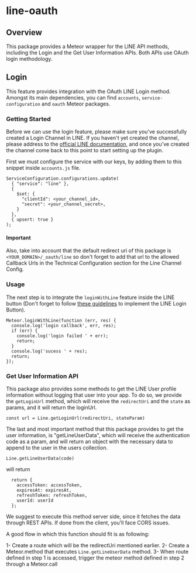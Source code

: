 # line-oauth

## Overview

This package provides a Meteor wrapper for the LINE API methods, including the Login and the Get User Information APIs. Both APIs use OAuth login methodology.


## Login

This feature provides integration with the OAuth LINE Login method. Amongst its main dependencies, you can find ```accounts```, ```service-configuration``` and ```oauth``` Meteor packages.

### Getting Started

Before we can use the login feature, please make sure you've successfully created a Login Channel in LINE. If you haven't yet created the channel, please address to the [official LINE documentation](https://developers.line.me/line-login/overview#line_login_step), and once you've created the channel come back to this point to start setting up the plugin.

First we must configure the service with our keys, by adding them to this snippet inside ```accounts.js``` file.

```
ServiceConfiguration.configurations.update(
  { "service": "line" },
  {
    $set: {
      "clientId": <your_channel_id>,
      "secret": <your_channel_secret>,
    }
  },
  { upsert: true }
);
```
#### Important

Also, take into account that the default redirect uri of this package is ```<YOUR_DOMAIN>/_oauth/line``` so don't forget to add that url to the allowed Callback Urls in the Technical Configuration section for the Line Channel Config.

### Usage

The next step is to integrate the ```loginWithLine``` feature inside the LINE button (Don't forget to follow [these guidelines](https://developers.line.me/web-api/setting-up-login-button) to implement the LINE Login Button).

```
Meteor.loginWithLine(function (err, res) {
  console.log('login callback', err, res);
  if (err) {
    console.log('login failed ' + err);
    return;
  }
  console.log('sucess ' + res);
  return;
});
```

### Get User Information API

This package also provides some methods to get the LINE User profile information without logging that user into your app. 
To do so, we provide the ```getLoginUrl``` method, which will receive the ```redirectUri``` and the ```state``` as params, and it will return the loginUrl.

```
const url = Line.getLoginUrl(redirectUri, stateParam)
```

The last and most important method that this package provides to get the user information, is "getLineUserData", which will receive the authentication code as a param, and will return an object with the necessary data to append to the user in the users collection.

``` Line.getLineUserData(code) ```

will return

```
  return { 
    accessToken: accessToken,
    expiresAt: expiresAt,
    refreshToken: refreshToken,
    userId: userId
  };
  ``` 

We suggest to execute this method server side, since it fetches the data through REST APIs. If done from the client, you'll face CORS issues.

A good flow in which this function should fit is as following:

1- Create a route which will be the redirectUri mentioned earlier.
2- Create a Meteor.method that executes ```Line.getLineUserData``` method.
3- When route defined in step 1 is accessed, trigger the meteor method defined in step 2 through a Meteor.call
